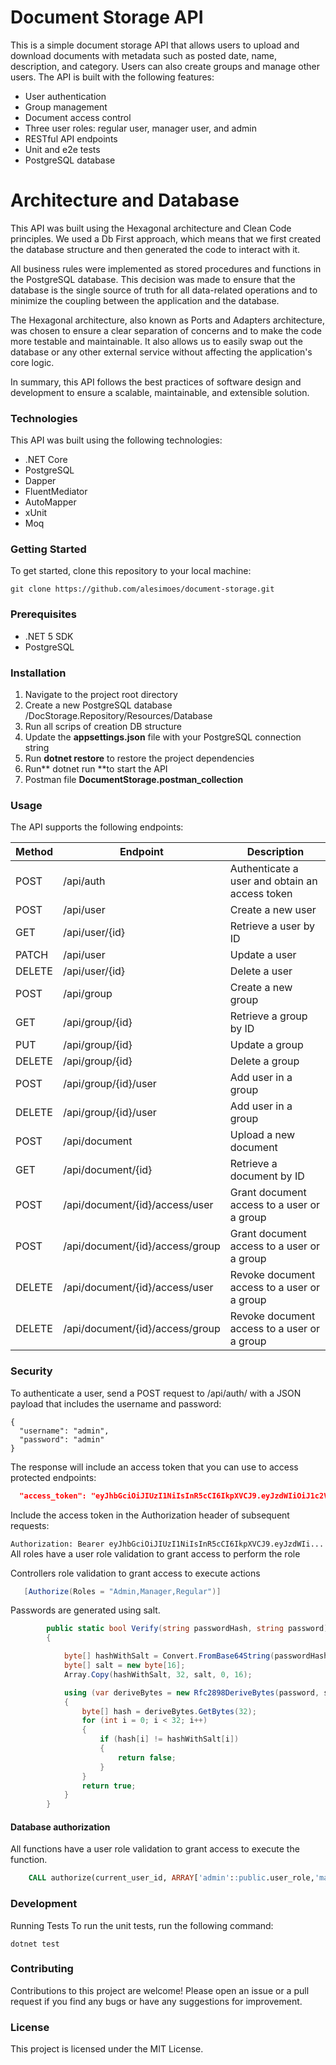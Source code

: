 # Document Storage API
This is a simple document storage API that allows users to upload and download documents with metadata such as posted date, name, description, and category. Users can also create groups and manage other users. The API is built with the following features:

- User authentication
- Group management
- Document access control
- Three user roles: regular user, manager user, and admin
- RESTful API endpoints
- Unit and e2e tests
- PostgreSQL database

# Architecture and Database
This API was built using the Hexagonal architecture and Clean Code principles. We used a Db First approach, which means that we first created the database structure and then generated the code to interact with it.

All business rules were implemented as stored procedures and functions in the PostgreSQL database. This decision was made to ensure that the database is the single source of truth for all data-related operations and to minimize the coupling between the application and the database.

The Hexagonal architecture, also known as Ports and Adapters architecture, was chosen to ensure a clear separation of concerns and to make the code more testable and maintainable. It also allows us to easily swap out the database or any other external service without affecting the application's core logic.

In summary, this API follows the best practices of software design and development to ensure a scalable, maintainable, and extensible solution.

### Technologies
This API was built using the following technologies:

 - .NET Core
 - PostgreSQL
 - Dapper
 - FluentMediator
 - AutoMapper
 - xUnit
 - Moq


### Getting Started
To get started, clone this repository to your local machine:

`git clone https://github.com/alesimoes/document-storage.git`

### Prerequisites
- .NET 5 SDK
- PostgreSQL

### Installation
1. Navigate to the project root directory
2. Create a new PostgreSQL database /DocStorage.Repository/Resources/Database
3. Run all scrips of creation DB structure
4. Update the **appsettings.json** file with your PostgreSQL connection string
5. Run **dotnet restore** to restore the project dependencies
6. Run** dotnet run **to start the API
7. Postman file **DocumentStorage.postman_collection**

### Usage
The API supports the following endpoints:

|Method|Endpoint|Description|
| ------------ | ------------ | ------------ |
|POST|/api/auth|Authenticate a user and obtain an access token|
|POST|/api/user|Create a new user|
|GET|/api/user/{id}| Retrieve a user by ID|
|PATCH|/api/user|Update a user|
|DELETE|/api/user/{id}|Delete a user|
|POST|/api/group|Create a new group|
|GET|/api/group/{id}|Retrieve a group by ID|
|PUT|/api/group/{id}|Update a group|
|DELETE|/api/group/{id}|Delete a group|
|POST|/api/group/{id}/user|Add user in a group|
|DELETE|/api/group/{id}/user|Add user in a group|
|POST|/api/document|Upload a new document|
|GET|/api/document/{id}|Retrieve a document by ID|
|POST|/api/document/{id}/access/user|Grant document access to a user or a group|
|POST|/api/document/{id}/access/group|Grant document access to a user or a group|
|DELETE|/api/document/{id}/access/user|Revoke document access to a user or a group|
|DELETE|/api/document/{id}/access/group|Revoke document access to a user or a group|

### Security

To authenticate a user, send a POST request to /api/auth/ with a JSON payload that includes the username and password:

    {
      "username": "admin",
      "password": "admin"
    }

The response will include an access token that you can use to access protected endpoints:

```json
  "access_token": "eyJhbGciOiJIUzI1NiIsInR5cCI6IkpXVCJ9.eyJzdWIiOiJ1c2VyMSIsImp0aSI6ImY4NDUzOGYyLWEyMDMtNDZk...."
```
  
Include the access token in the Authorization header of subsequent requests:

`Authorization: Bearer eyJhbGciOiJIUzI1NiIsInR5cCI6IkpXVCJ9.eyJzdWIi...`
All roles have a user role validation to grant access to perform the role

Controllers role validation to grant access to execute actions
```c#
   [Authorize(Roles = "Admin,Manager,Regular")]
```

Passwords are generated using salt.
```c#
        public static bool Verify(string passwordHash, string password)
        {

            byte[] hashWithSalt = Convert.FromBase64String(passwordHash);
            byte[] salt = new byte[16];
            Array.Copy(hashWithSalt, 32, salt, 0, 16);

            using (var deriveBytes = new Rfc2898DeriveBytes(password, salt, 10000))
            {
                byte[] hash = deriveBytes.GetBytes(32);
                for (int i = 0; i < 32; i++)
                {
                    if (hash[i] != hashWithSalt[i])
                    {
                        return false;
                    }
                }
                return true;
            }
        }
```

#### Database authorization
All functions have a user role validation to grant access to execute the function.

```sql
    CALL authorize(current_user_id, ARRAY['admin'::public.user_role,'manager'::public.user_role]);
```

### Development
Running Tests
To run the unit tests, run the following command:

`dotnet test`

### Contributing
Contributions to this project are welcome! Please open an issue or a pull request if you find any bugs or have any suggestions for improvement.

### License
This project is licensed under the MIT License.